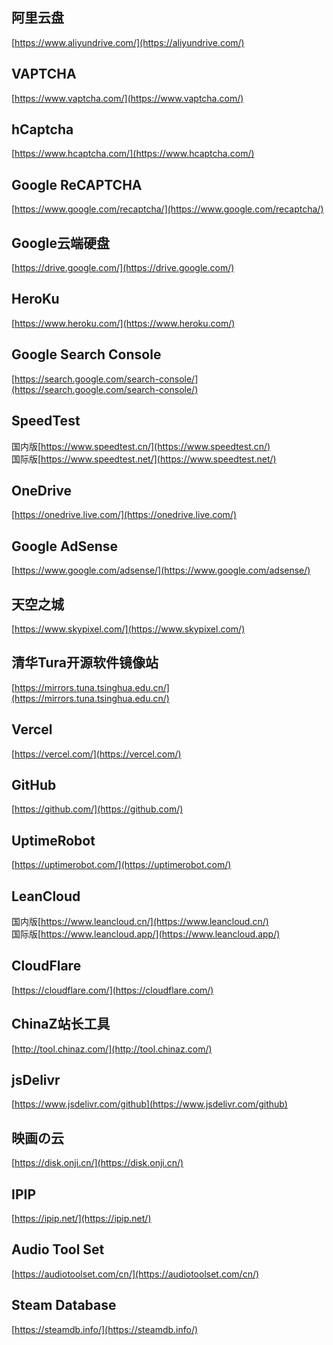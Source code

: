 ## 阿里云盘
[https://www.aliyundrive.com/](https://aliyundrive.com/)
## VAPTCHA
[https://www.vaptcha.com/](https://www.vaptcha.com/)
## hCaptcha
[https://www.hcaptcha.com/](https://www.hcaptcha.com/)
## Google ReCAPTCHA
[https://www.google.com/recaptcha/](https://www.google.com/recaptcha/)
## Google云端硬盘
[https://drive.google.com/](https://drive.google.com/)
## HeroKu
[https://www.heroku.com/](https://www.heroku.com/)
## Google Search Console
[https://search.google.com/search-console/](https://search.google.com/search-console/)
## SpeedTest
国内版[https://www.speedtest.cn/](https://www.speedtest.cn/)  
国际版[https://www.speedtest.net/](https://www.speedtest.net/)
## OneDrive
[https://onedrive.live.com/](https://onedrive.live.com/)
## Google AdSense
[https://www.google.com/adsense/](https://www.google.com/adsense/)
## 天空之城
[https://www.skypixel.com/](https://www.skypixel.com/)
## 清华Tura开源软件镜像站
[https://mirrors.tuna.tsinghua.edu.cn/](https://mirrors.tuna.tsinghua.edu.cn/)
## Vercel
[https://vercel.com/](https://vercel.com/)
## GitHub
[https://github.com/](https://github.com/)
## UptimeRobot
[https://uptimerobot.com/](https://uptimerobot.com/)
## LeanCloud
国内版[https://www.leancloud.cn/](https://www.leancloud.cn/)  
国际版[https://www.leancloud.app/](https://www.leancloud.app/)
## CloudFlare
[https://cloudflare.com/](https://cloudflare.com/)
## ChinaZ站长工具
[http://tool.chinaz.com/](http://tool.chinaz.com/)
## jsDelivr
[https://www.jsdelivr.com/github](https://www.jsdelivr.com/github)
## 映画の云
[https://disk.onji.cn/](https://disk.onji.cn/)
## IPIP
[https://ipip.net/](https://ipip.net/)
## Audio Tool Set
[https://audiotoolset.com/cn/](https://audiotoolset.com/cn/)
## Steam Database
[https://steamdb.info/](https://steamdb.info/)
